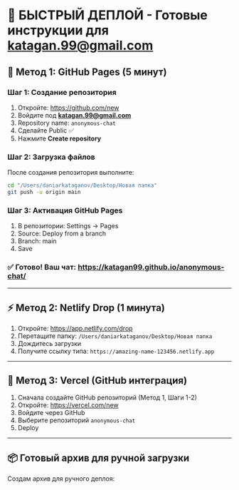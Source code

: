 # 🎯 БЫСТРЫЙ ДЕПЛОЙ - Готовые инструкции для katagan.99@gmail.com

## 🚀 Метод 1: GitHub Pages (5 минут)

### Шаг 1: Создание репозитория
1. Откройте: https://github.com/new
2. Войдите под **katagan.99@gmail.com**
3. Repository name: `anonymous-chat`
4. Сделайте Public ✅
5. Нажмите **Create repository**

### Шаг 2: Загрузка файлов
После создания репозитория выполните:
```bash
cd "/Users/daniarkataganov/Desktop/Новая папка"
git push -u origin main
```

### Шаг 3: Активация GitHub Pages
1. В репозитории: Settings → Pages
2. Source: Deploy from a branch
3. Branch: main
4. Save

### ✅ Готово! Ваш чат: https://katagan99.github.io/anonymous-chat/

---

## ⚡ Метод 2: Netlify Drop (1 минута)

1. Откройте: https://app.netlify.com/drop
2. Перетащите папку: `/Users/daniarkataganov/Desktop/Новая папка`
3. Дождитесь загрузки
4. Получите ссылку типа: `https://amazing-name-123456.netlify.app`

---

## 🌟 Метод 3: Vercel (GitHub интеграция)

1. Сначала создайте GitHub репозиторий (Метод 1, Шаги 1-2)
2. Откройте: https://vercel.com/new
3. Войдите через GitHub
4. Выберите репозиторий `anonymous-chat`
5. Deploy

---

## 📦 Готовый архив для ручной загрузки

Создам архив для ручного деплоя:
